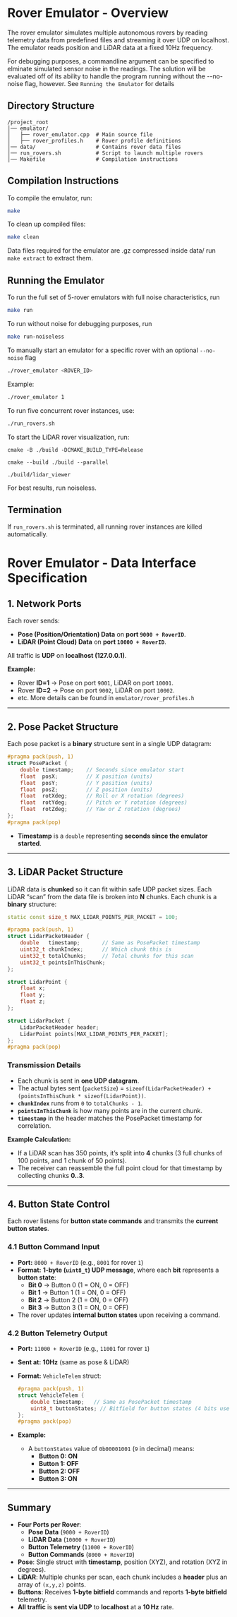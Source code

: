 # Rover Emulator - Overview

The rover emulator simulates multiple autonomous rovers by reading telemetry data from predefined files and streaming it over UDP on localhost. The emulator reads position and LiDAR data at a fixed 10Hz frequency.

For debugging purposes, a commandline argument can be specified to elminate simulated sensor noise in the readings. The solution will be evaluated off of its ability to handle the program running without the --no-noise flag, however. See `Running the Emulator` for details

## Directory Structure
```
/project_root
│── emulator/
│   ├── rover_emulator.cpp  # Main source file
│   ├── rover_profiles.h    # Rover profile definitions
│── data/                   # Contains rover data files
│── run_rovers.sh           # Script to launch multiple rovers
│── Makefile                # Compilation instructions
```

## Compilation Instructions
To compile the emulator, run:
```sh
make
```

To clean up compiled files:
```sh
make clean
```

Data files required for the emulator are .gz compressed inside data/
run `make extract` to extract them.

## Running the Emulator
To run the full set of 5-rover emulators with full noise characteristics, run
```sh
make run
```
To run without noise for debugging purposes, run
```sh
make run-noiseless
```

To manually start an emulator for a specific rover with an optional `--no-noise` flag
```sh
./rover_emulator <ROVER_ID>
```
Example:
```sh
./rover_emulator 1
```

To run five concurrent rover instances, use:
```sh
./run_rovers.sh
```

To start the LiDAR rover visualization, run:

```
cmake -B ./build -DCMAKE_BUILD_TYPE=Release

cmake --build ./build --parallel

./build/lidar_viewer
```
For best results, run noiseless.

## Termination
If `run_rovers.sh` is terminated, all running rover instances are killed automatically.

# Rover Emulator - Data Interface Specification

## **1. Network Ports**
Each rover sends:
- **Pose (Position/Orientation) Data** on **port `9000 + RoverID`**.
- **LiDAR (Point Cloud) Data** on **port `10000 + RoverID`**.

All traffic is **UDP** on **localhost (127.0.0.1)**.

**Example:**
- Rover **ID=1** → Pose on port `9001`, LiDAR on port `10001`.
- Rover **ID=2** → Pose on port `9002`, LiDAR on port `10002`.
- etc.
More details can be found in `emulator/rover_profiles.h`

---

## **2. Pose Packet Structure**
Each pose packet is a **binary** structure sent in a single UDP datagram:

```cpp
#pragma pack(push, 1)
struct PosePacket {
    double timestamp;    // Seconds since emulator start
    float  posX;         // X position (units)
    float  posY;         // Y position (units)
    float  posZ;         // Z position (units)
    float  rotXdeg;      // Roll or X rotation (degrees)
    float  rotYdeg;      // Pitch or Y rotation (degrees)
    float  rotZdeg;      // Yaw or Z rotation (degrees)
};
#pragma pack(pop)
```

- **Timestamp** is a `double` representing **seconds since the emulator started**.

---

## **3. LiDAR Packet Structure**
LiDAR data is **chunked** so it can fit within safe UDP packet sizes. Each LiDAR “scan” from the data file is broken into **N** chunks. Each chunk is a **binary** structure:

```cpp
static const size_t MAX_LIDAR_POINTS_PER_PACKET = 100;

#pragma pack(push, 1)
struct LidarPacketHeader {
    double   timestamp;       // Same as PosePacket timestamp
    uint32_t chunkIndex;      // Which chunk this is
    uint32_t totalChunks;     // Total chunks for this scan
    uint32_t pointsInThisChunk;
};

struct LidarPoint {
    float x;
    float y;
    float z;
};

struct LidarPacket {
    LidarPacketHeader header;
    LidarPoint points[MAX_LIDAR_POINTS_PER_PACKET];
};
#pragma pack(pop)
```

### **Transmission Details**
- Each chunk is sent in **one UDP datagram**.
- The actual bytes sent (`packetSize`) = `sizeof(LidarPacketHeader) + (pointsInThisChunk * sizeof(LidarPoint))`.
- **`chunkIndex`** runs from `0` to `totalChunks - 1`.
- **`pointsInThisChunk`** is how many points are in the current chunk.
- **`timestamp`** in the header matches the PosePacket timestamp for correlation.

**Example Calculation:**
- If a LiDAR scan has 350 points, it’s split into **4** chunks (3 full chunks of 100 points, and 1 chunk of 50 points).
- The receiver can reassemble the full point cloud for that timestamp by collecting chunks **0..3**.

---

## **4. Button State Control**
Each rover listens for **button state commands** and transmits the **current button states**.

### **4.1 Button Command Input**
- **Port:** `8000 + RoverID` (e.g., `8001` for rover `1`)
- **Format:** **1-byte (`uint8_t`) UDP message**, where each **bit** represents a **button state**:
  - **Bit 0** → Button 0 (1 = ON, 0 = OFF)
  - **Bit 1** → Button 1 (1 = ON, 0 = OFF)
  - **Bit 2** → Button 2 (1 = ON, 0 = OFF)
  - **Bit 3** → Button 3 (1 = ON, 0 = OFF)
- The rover updates **internal button states** upon receiving a command.

### **4.2 Button Telemetry Output**
- **Port:** `11000 + RoverID` (e.g., `11001` for rover `1`)
- **Sent at:** **10Hz** (same as pose & LiDAR)
- **Format:** `VehicleTelem` struct:
  
  ```cpp
  #pragma pack(push, 1)
  struct VehicleTelem {
      double timestamp;   // Same as PosePacket timestamp
      uint8_t buttonStates; // Bitfield for button states (4 bits used)
  };
  #pragma pack(pop)
  ```

- **Example:**
  - A `buttonStates` value of `0b00001001` (`9` in decimal) means:
    - **Button 0: ON**
    - **Button 1: OFF**
    - **Button 2: OFF**
    - **Button 3: ON**

---

## **Summary**
- **Four Ports per Rover**:
  - **Pose Data** (`9000 + RoverID`)
  - **LiDAR Data** (`10000 + RoverID`)
  - **Button Telemetry** (`11000 + RoverID`)
  - **Button Commands** (`8000 + RoverID`)
- **Pose**: Single struct with **timestamp**, position (XYZ), and rotation (XYZ in degrees).
- **LiDAR**: Multiple chunks per scan, each chunk includes a **header** plus an array of `(x,y,z)` points.
- **Buttons**: Receives **1-byte bitfield** commands and reports **1-byte bitfield** telemetry.
- **All traffic** is **sent via UDP** to **localhost** at a **10 Hz** rate.
